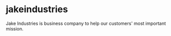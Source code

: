 # jakeindustries
Jake Industries is business company to help our customers' most important mission.
